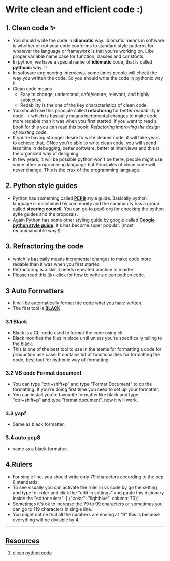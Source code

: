 # Write clean and efficient code :) 

## 1. Clean code ✨

* You should write the code in **idiomatic** way. Idiomatic means in software is whether or not your code conforms to standard style patterns for whatever the language or framework is that you're working on. Like proper variable name case for function, classes and constonts.
* In python, we have a special name of **idiomatic** code, that is called **pythonic** way. !!
* In software engineering interviews, some times people will check the way you written the code. So you should write the code in pythonic way !!
* Clean code means 
    - Easy to change, understand, safe/secure, relevant, and highly subjective.
    - Redability is the one of the key characteristics of clean code.
* You should use this principle called **refactoring** for better readability in code.  -> which is basically means incremental changes to make code more redable than it was when you first started. If you want to read a book for this you can read this book: <i>Refactoring improving the design of existing code</i>.
* If you're having stronger desire to write cleaner code, it will take years to achieve that. ONce you're able to write clean code, you will spend less time in debugging, better software, better at interviews and this is the organized way of designing.
* In few years, it will be possible python won't be there, people might use some other programming language but Principiles of clean code will never change. This is the crux of the programming language.

## 2. Python style guides

* Python has something called [**PEP8**](https://peps.python.org/pep-0008/) style guide. Basically python language is maintained by community and the community has a group called **steering council**. You can go to pep8 org for checking the python sytle guides and the proposals. 
* Again Python has some other styling guide by google called [**Google python style guide**](https://google.github.io/styleguide/pyguide.html). It's has become super popular. (most recommandable way!!)

## 3. Refractoring the code

* which is basically means incremental changes to make code more redable than it was when you first started.
* Refractoring is a skill it needs repeated practice to master. 
* Please read this [😌<-click](https://testdriven.io/blog/clean-code-python/) for how to write a clean python code.

## 3 Auto Formatters

* It will be automatically format the code what you have written.
* The first tool is [**BLACK**](https://github.com/psf/black)

### 3.1 Black

* Black is a CLI code used to format the code using cli.
* Black modifies the files in place until unless you're specifically telling to the black.
* This is one of the best tool to use in the teams for formatting a code for production use case. It contains lot of functionalities for formatting the code, best tool for pythonic way of formatting. 

### 3.2 VS code Format document

* You can type "ctrl+shift+p" and type "Format Document" to do the formatting. If you're doing first time you need to set up your formatter.
* You can install you're favourite formatter like black and type "ctrl+shift+p" and type "format document". now it will work. 

### 3.3 yapf

* Same as black formatter.

### 3.4 auto pep8 

* same as a black formatter. 

## 4.Rulers

* For single line, you should write only 79 characters according to the pep 8 standards.
* To see visually you can activate the ruler in vs code by go the setting and type for ruler and click the "edit in settings" and paste this dicionary inside the "editor.rulers": [ {"color": "lightblue", column: 79}]
* Sometimes it's ok to increase the 79 to 99 characters or sometimes you can go to 119 characters in single line.
* You might notice that all the numbers are ending at "9" this is because everything will be divisible by 4. 

---

## [Resources](https://github.com/phitoduck/python-software-development-course)

1. [clean python code](https://testdriven.io/blog/clean-code-python/)
